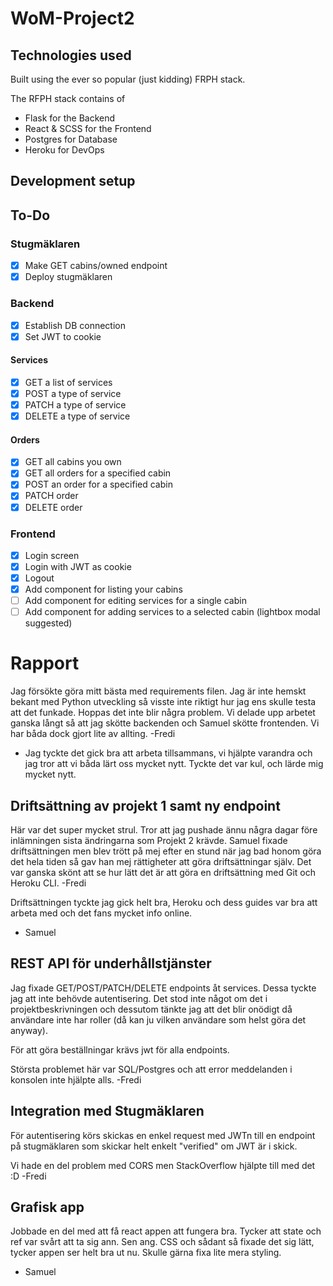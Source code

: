 # WoM-Project2
## Technologies used
Built using the ever so popular (just kidding) FRPH stack.

The RFPH stack contains of
- Flask for the Backend
- React & SCSS for the Frontend
- Postgres for Database
- Heroku for DevOps

## Development setup

## To-Do 
### Stugmäklaren
- [x] Make GET cabins/owned endpoint
- [x] Deploy stugmäklaren
### Backend
- [x] Establish DB connection
- [x] Set JWT to cookie
#### Services
- [x] GET a list of services
- [x] POST a type of service
- [x] PATCH a type of service
- [x] DELETE a type of service
#### Orders
- [x] GET all cabins you own
- [x] GET all orders for a specified cabin
- [x] POST an order for a specified cabin
- [x] PATCH order
- [x] DELETE order
### Frontend
- [x] Login screen
- [x] Login with JWT as cookie
- [x] Logout
- [x] Add component for listing your cabins
- [ ] Add component for editing services for a single cabin
- [ ] Add component for adding  services to a selected cabin (lightbox modal suggested)

# Rapport
Jag försökte göra mitt bästa med requirements filen. Jag är inte hemskt bekant med Python utveckling så visste inte riktigt hur jag ens skulle testa att det funkade. Hoppas det inte blir några problem. Vi delade upp arbetet ganska långt så att jag skötte backenden och Samuel skötte frontenden. Vi har båda dock gjort lite av allting.
-Fredi

- Jag tyckte det gick bra att arbeta tillsammans, vi hjälpte varandra och jag tror att vi båda lärt oss mycket nytt. Tyckte det var kul, och lärde mig mycket nytt. 

## Driftsättning av projekt 1 samt ny endpoint
Här var det super mycket strul. Tror att jag pushade ännu några dagar före inlämningen sista ändringarna som Projekt 2 krävde. Samuel fixade driftsättningen men blev trött på mej efter en stund när jag bad honom göra det hela tiden så gav han mej rättigheter att göra driftsättningar själv. Det var ganska skönt att se hur lätt det är att göra en driftsättning med Git och Heroku CLI.
-Fredi

Driftsättningen tyckte jag gick helt bra, Heroku och dess guides var bra att arbeta med och det fans mycket info online.
- Samuel

##  REST API för underhållstjänster
Jag fixade GET/POST/PATCH/DELETE endpoints åt services. Dessa tyckte jag att inte behövde autentisering. Det stod inte något om det i projektbeskrivningen och dessutom tänkte jag att det blir onödigt då användare inte har roller (då kan ju vilken användare som helst göra det anyway). 

För att göra beställningar krävs jwt för alla endpoints. 

Största problemet här var SQL/Postgres och att error meddelanden i konsolen inte hjälpte alls.
-Fredi

## Integration med Stugmäklaren
För autentisering körs skickas en enkel request med JWTn till en endpoint på stugmäklaren som skickar helt enkelt "verified" om JWT är i skick. 

Vi hade en del problem med CORS men StackOverflow hjälpte till med det :D
-Fredi

## Grafisk app
Jobbade en del med att få react appen att fungera bra. Tycker att state och ref var svårt att ta sig ann. Sen ang. CSS och sådant så fixade det sig lätt, tycker appen ser helt bra ut nu. Skulle gärna fixa lite mera styling. 
- Samuel